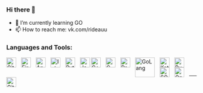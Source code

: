 ### Hi there 👋





- 🌱 I’m currently learning GO
- 📫 How to reach me: vk.com/rideauu

### Languages and Tools:

<img align="left" alt="GitHub" width="26px" src="https://cdn-icons-png.flaticon.com/512/25/25231.png" style="padding-right:10px;" />
<img align="left" alt="FireBase" width="26px" src="https://seeklogo.com/images/F/firebase-logo-402F407EE0-seeklogo.com.png" style="padding-right:10px;" />
<img align="left" alt="Android Studio" width="26px" src="https://upload.wikimedia.org/wikipedia/commons/thumb/e/e3/Android_Studio_Icon_%282014-2019%29.svg/1200px-Android_Studio_Icon_%282014-2019%29.svg.png" style="padding-right:10px;" />
<img align="left" alt="IntelliJ" width="26px" src="https://upload.wikimedia.org/wikipedia/commons/thumb/9/9c/IntelliJ_IDEA_Icon.svg/800px-IntelliJ_IDEA_Icon.svg.png" style="padding-right:10px;" />
<img align="left" alt="Python" width="26px" src="https://upload.wikimedia.org/wikipedia/commons/thumb/c/c3/Python-logo-notext.svg/1024px-Python-logo-notext.svg.png" style="padding-right:10px;" />
<img align="left" alt="Java" width="26px" src="https://www.svgrepo.com/show/303388/java-4-logo.svg" />
<img align="left" alt="C++" width="26px" src="https://upload.wikimedia.org/wikipedia/commons/thumb/1/18/ISO_C%2B%2B_Logo.svg/1822px-ISO_C%2B%2B_Logo.svg.png" style="padding-right:10px;" />
<img align="left" alt="C" width="26px" src="https://cdn.iconscout.com/icon/free/png-256/c-57-1175191.png" style="padding-right:10px;" />
<img align="left" alt="DrRacket" width="26px" src="https://upload.wikimedia.org/wikipedia/commons/thumb/c/c1/Racket-logo.svg/1200px-Racket-logo.svg.png" style="padding-right:10px;" />
<img align="left" alt="GoLang" width="52px" src="https://upload.wikimedia.org/wikipedia/commons/thumb/0/05/Go_Logo_Blue.svg/1200px-Go_Logo_Blue.svg.png" style="padding-right:10px;" />
<img align="left" alt="Kotlin" width="26px" src="https://upload.wikimedia.org/wikipedia/commons/thumb/0/06/Kotlin_Icon.svg/2048px-Kotlin_Icon.svg.png" style="padding-right:10px;" />
<img align="left" alt="PyCharm" width="26px" src="https://upload.wikimedia.org/wikipedia/commons/thumb/1/1d/PyCharm_Icon.svg/2048px-PyCharm_Icon.svg.png" style="padding-right:10px;" />
<img align="left" alt="SQL" width="26px" src="https://symbols.getvecta.com/stencil_28/61_sql-database-generic.90b41636a8.svg" style="padding-right:10px;" />
<img align="left" alt="OpenCv" width="26px" src="https://opencv.org/wp-content/uploads/2020/07/OpenCV_logo_black-2.png" style="padding-right:10px;" />
<img align="left" alt="GitHub" width="26px" src="https://user-images.githubusercontent.com/3369400/139447912-e0f43f33-6d9f-45f8-be46-2df5bbc91289.png" style="padding-right:10px;" />


<br />
<br />

---

